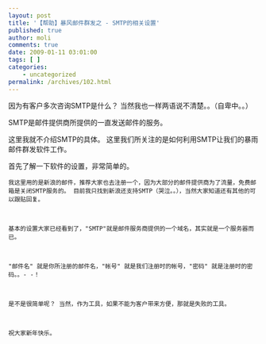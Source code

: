 ```yaml
---
layout: post
title: '【帮助】暴风邮件群发之 - SMTP的相关设置'
published: true
author: moli
comments: true
date: 2009-01-11 03:01:00
tags: [ ]
categories:
    - uncategorized
permalink: /archives/102.html
---
```

因为有客户多次咨询SMTP是什么？ 当然我也一样两语说不清楚。。（自卑中。。）

SMTP是邮件提供商所提供的一直发送邮件的服务。

这里我就不介绍SMTP的具体。 这里我们所关注的是如何利用SMTP让我们的暴雨邮件群发软件工作。

首先了解一下软件的设置，非常简单的。


  
    
  
  
  
    我这里用的是新浪的邮件，推荐大家也去注册一个，因为大部分的邮件提供商为了流量，免费邮箱是关闭SMTP服务的。 目前我只找到新浪还支持SMTP（哭泣。。），当然大家知道还有其他的可以跟贴回复。
  
  
  
    基本的设置大家已经看到了，"SMTP"就是邮件服务商提供的一个域名，其实就是一个服务器而已。
  
  
  
    "邮件名" 就是你所注册的邮件名，"帐号" 就是我们注册时的帐号，"密码" 就是注册时的密码。。- -！
  
  
  
    是不是很简单呢？ 当然，作为工具，如果不能为客户带来方便，那就是失败的工具。
  
  
  
    祝大家新年快乐。
  
